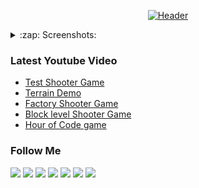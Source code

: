 [<p align="center">![Header](https://github.com/Volt-AmperAI/UE4-CPP-Shooter-Series/blob/master/Assets/Readme/Input%20Games.png)](https://www.youtube.com/channel/UCEtApmKMpyGfDw41oiAoykA)</p>

<details>
  <summary>:zap: Screenshots:</summary>
    <p align="center">
       ![alt text](https://github.com/[Volt-AmperAI]/[UE4-CPP-Shooter-Series]/blob/[master]/ShooterGameTest.png?raw=true)
       ![alt text](https://github.com/[Volt-AmperAI]/[UE4-CPP-Shooter-Series]/blob/[master]/WorkInProgress.png?raw=true)
    </p>
</details>

### Latest Youtube Video
<!-- YOUTUBE:START -->
- [Test Shooter Game](https://www.youtube.com/watch?v=YLMCFNnyCus)
- [Terrain Demo](https://www.youtube.com/watch?v=qK2VEhlWWm4)
- [Factory Shooter Game](https://www.youtube.com/watch?v=_IBrOsCJNzc)
- [Block level Shooter Game](https://www.youtube.com/watch?v=Zf_THKDwFJo)
- [Hour of Code game](https://www.youtube.com/watch?v=SRViShWbSTQ)
<!-- YOUTUBE:END -->

### Follow Me
<a href="https://www.youtube.com/channel/UCEtApmKMpyGfDw41oiAoykA"><img src="https://img.shields.io/badge/-YouTube-090909?style=for-the-badge&logo=YouTube&logoColor=FF0100" /></a>
<a href="https://web.telegram.org/z/#1098640611"><img src="https://img.shields.io/badge/-Telegram-090909?style=for-the-badge&logo=Telegram&logoColor=2DA4D7" /></a>
<a href="https://www.instagram.com/input.games"><img src="https://img.shields.io/badge/-Instagram-090909?style=for-the-badge&logo=Instagram&logoColor=FE67A5" /></a>
<a href="https://twitter.com/Andrey71743811"><img src="https://img.shields.io/badge/-Twitter-090909?style=for-the-badge&logo=Twitter&logoColor=40ABE2" /></a>
<a href="https://www.facebook.com/InputGamesStudios"><img src="https://img.shields.io/badge/-Facebook-090909?style=for-the-badge&logo=Facebook&logoColor=#1877F2" /></a>
<a href="https://www.patreon.com/inputgames"><img src="https://img.shields.io/badge/-Patreon-090909?style=for-the-badge&logo=Patreon&logoColor=CC353E" /></a>
<a href="https://volt-amperai.itch.io"><img src="https://img.shields.io/badge/-Itch.io-090909?style=for-the-badge&logo=Itch.io&logoColor=FFFFFF" /></a>